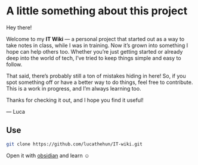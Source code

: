 
# A little something about this project 

Hey there! 

Welcome to my **IT Wiki** — a personal project that started out as a way to take notes in class, while I was in training. Now it’s grown into something I hope can help others too. Whether you’re just getting started or already deep into the world of tech, I’ve tried to keep things simple and easy to follow. 

That said, there’s probably still a ton of mistakes hiding in here! So, if you spot something off or have a better way to do things, feel free to contribute. This is a work in progress, and I’m always learning too.

Thanks for checking it out, and I hope you find it useful!

— Luca

## Use

``` bash
git clone https://github.com/lucathehun/IT-wiki.git
```

Open it with [obsidian](https://obsidian.md/download) and learn ☺️
